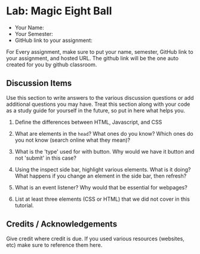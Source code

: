 # Lab: Magic Eight Ball

* Your Name: 
* Your Semester:
* GitHub link to your assignment:

For Every assignment, make sure to put your name, semester, GitHub link to your assignment, and hosted URL. The github link will be the one auto created for you by github classroom. 

## Discussion Items
Use this section to write answers to the various discussion questions or add additional questions you may have. Treat this section along with your code as a study guide for yourself in the future, so put in here what helps you.


1. Define the differences between HTML, Javascript, and CSS



2. What are elements in the `head`? What ones do you know? Which ones do you not know (search online what they mean)? 


3. What is the 'type' used for with button. Why would we have it button and not 'submit' in this case?


4. Using the inspect side bar, highlight various elements. What is it doing? What happens if you change an element in the side bar, then refresh?

5. What is an event listener? Why would that be essential for webpages?

6. List at least three elements (CSS or HTML) that we did not cover in this tutorial. 

## Credits / Acknowledgements
Give credit where credit is due. If you used various resources (websites, etc) make sure to reference them here. 